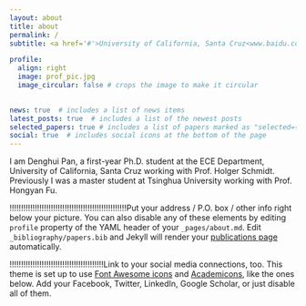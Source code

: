 ```yaml
---
layout: about
title: about
permalink: /
subtitle: <a href='#'>University of California, Santa Cruz<www.baidu.com>. Heaven. +86 18505815147. hahahahahaha.

profile:
  align: right
  image: prof_pic.jpg
  image_circular: false # crops the image to make it circular
 

news: true  # includes a list of news items
latest_posts: true  # includes a list of the newest posts
selected_papers: true # includes a list of papers marked as "selected={true}"
social: true  # includes social icons at the bottom of the page
---
```


I am Denghui Pan, a first-year Ph.D. student at the ECE Department, University of California, Santa Cruz working with Prof. Holger Schmidt. Previously I was a master student at Tsinghua University working with Prof. Hongyan Fu. 

!!!!!!!!!!!!!!!!!!!!!!!!!!!!!!!!!!!!!!!!!!!!!!!!!!!Put your address / P.O. box / other info right below your picture. You can also disable any of these elements by editing `profile` property of the YAML header of your `_pages/about.md`. Edit `_bibliography/papers.bib` and Jekyll will render your [publications page](/al-folio/publications/) automatically.

!!!!!!!!!!!!!!!!!!!!!!!!!!!!!!!!!!!!!!!!!Link to your social media connections, too. This theme is set up to use [Font Awesome icons](http://fortawesome.github.io/Font-Awesome/) and [Academicons](https://jpswalsh.github.io/academicons/), like the ones below. Add your Facebook, Twitter, LinkedIn, Google Scholar, or just disable all of them.
